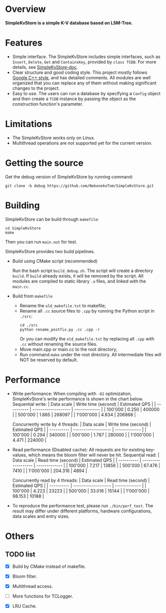 # **Overview**
**SimpleKvStore is a simple K-V database based on LSM-Tree.**

# **Features**
- Simple interface. The SimpleKvStore includes simple interfaces, such as `Insert`, `Delete`, `Get` and `ContainsKey`, provided by `class TCDB`. For more details, see [SimpleKvStore-doc]().
- Clear structure and good coding style. This project mostly follows [Google C++ style](https://google.github.io/styleguide/cppguide.html), and has detailed comments. All modules are well organized that you can replace any of them without making significant changes to the project.
- Easy to use. The users can run a database by specifying a `Config` object and then create a `TCDB` instance by passing the object as the construction function's parameter.

# **Limitations**
- The SimpleKvStore works only on Linux.
- Multithread operations are not supported yet for the current version.

# **Getting the source**
Get the debug version of SimpleKvStore by running command:
```
git clone -b debug https://github.com/NekonekoTom/SimpleKvStore.git
```

# **Building**
SimpleKvStore can be build through `makefile`:
```
cd SimpleKvStore
make
```
Then you can run `main.out` for test.

SimpleKvStore provides two build pipelines.
- Build using CMake script (recommended)

  Run the bash script `build_debug.sh`.
  The script will create a directory `build`.
  If `build` already exists, it will be removed by the script.
  All modules are compiled to static library `.a` files, and linked with the `main.cc`.

- Build from `makefile`
  - Rename the `old_makefile.txt` to makefile;
  - Rename all `.cc` source files to `.cpp` by running the Python script in `./src`:
    ```
    cd ./src
    python rename_postfix.py .cc .cpp -r
    ```
    Or you can modify the `old_makefile.txt` by replacing all `.cpp` with `.cc` without renaming the source files.
  - Move main.cpp or main.cc to the root directory;
  - Run command `make` under the root directory. All intermediate files will NOT be reserved by default.

# **Performance**
- Write performance:
  When compiling with `-O2` optimization, SimpleKvStore's write performance is shown in the chart below.
  Sequential write:
  | Data scale | Write time (second) | Estimated QPS |
  | ---------- | ------------------- | ------------- |
  | 100'000    | 0.250               | 400000        |
  | 500'000    | 1.865               | 268097        |
  | 1'000'000  | 4.834               | 206868        |

  Concurrently write by 4 threads:
  | Data scale | Write time (second) | Estimated QPS |
  | ---------- | ------------------- | ------------- |
  | 100'000    | 0.294               | 340000        |
  | 500'000    | 1.787               | 280000        |
  | 1'000'000  | 4.471               | 224000        |

- Read performance (Disabled cache):
  All requests are for existing key-values, which means the bloom filter will never be hit.
  Sequential read:
  | Data scale | Read time (second)  | Estimated QPS |
  | ---------- | ------------------- | ------------- |
  | 100'000    | 7.217               | 13856         |
  | 500'000    | 67.476              | 7410          |
  | 1'000'000  | 204.316             | 4894          |

  Concurrently read by 4 threads:
  | Data scale | Read time (second)  | Estimated QPS |
  | ---------- | ------------------- | ------------- |
  | 100'000    | 4.223               | 23223         |
  | 500'000    | 33.016              | 15144         |
  | 1'000'000  | 98.153              | 10188         |

- To reproduce the performance test, please run `./bin/perf_test`. The result may differ under different platforms, hardware configurations, data scales and entry sizes.

# **Others**
## TODO list
-[x] Build by CMake instead of makefile.

-[x] Bloom filter.

-[x] Multithread access.

-[ ] More functions for TCLogger.

-[x] LRU Cache.
